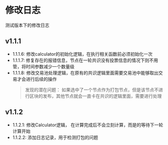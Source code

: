 # 修改日志

测试版本下的修改日志

## v1.1.1

* 1.1.1.6: 修改calculator的初始化逻辑，在执行相关函数前必须初始化一次
* 1.1.1.7: 修复存在的报错信息，节点在一轮共识没有投票信息的情况下则不用管，将时间参数减少一个数量级
* 1.1.1.8: 修改交易池处理逻辑，在原有的共识逻辑里面需要交易池中能够取出交易才会进行后续的操作
  > 发现的潜在问题：
  > 如果选中了一个节点作为打包节点，但是该节点不进行区块的发布，其他节点就会一直卡在共识的逻辑里面，需要进行处理

## v1.1.2

* 1.1.2.1: 修改Calculator逻辑， 在计算完成后不会立刻计算，而是的等待下一轮计算开始
* 1.1.2.2: 添加日志记录，用于检测打包的问题